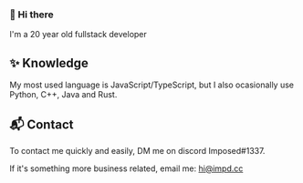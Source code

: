 ### 👋 Hi there
I'm a 20 year old fullstack developer

## ✨ Knowledge
My most used language is JavaScript/TypeScript, but I also ocasionally use Python, C++, Java and Rust.

## 📬 Contact
To contact me quickly and easily, DM me on discord Imposed#1337.

If it's something more business related, email me: hi@impd.cc
